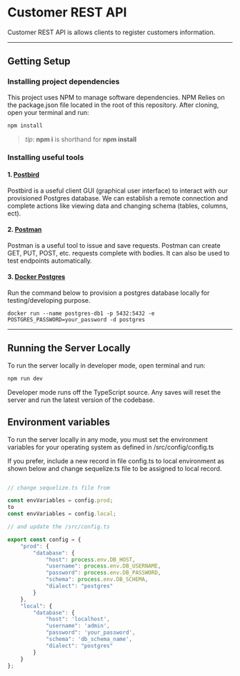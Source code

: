 # Customer REST API

Customer REST API is allows clients to register customers information.

***
## Getting Setup

### Installing project dependencies

This project uses NPM to manage software dependencies. NPM Relies on the package.json file located in the root of this repository. After cloning, open your terminal and run:
```bash
npm install
```
>_tip_: **npm i** is shorthand for **npm install**

### Installing useful tools
#### 1. [Postbird](https://github.com/paxa/postbird)
Postbird is a useful client GUI (graphical user interface) to interact with our provisioned Postgres database. We can establish a remote connection and complete actions like viewing data and changing schema (tables, columns, ect).

#### 2. [Postman](https://www.getpostman.com/downloads/)
Postman is a useful tool to issue and save requests. Postman can create GET, PUT, POST, etc. requests complete with bodies. It can also be used to test endpoints automatically.

#### 3. [Docker Postgres](https://hub.docker.com/_/postgres)
Run the command below to provision a postgres database locally for testing/developing purpose.

```docker run --name postgres-db1 -p 5432:5432 -e POSTGRES_PASSWORD=your_password -d postgres```

***

## Running the Server Locally
To run the server locally in developer mode, open terminal and run:
```bash
npm run dev
```

Developer mode runs off the TypeScript source. Any saves will reset the server and run the latest version of the codebase. 

## Environment variables
To run the server locally in any mode, you must set the environment variables for your operating system as defined in /src/config/config.ts

If you prefer, include a new record in file config.ts to local environment as shown below and change sequelize.ts file to be assigned to local record.


``` typescript

// change sequelize.ts file from

const envVariables = config.prod;
to 
const envVariables = config.local;

// and update the /src/config.ts

export const config = {
    "prod": {
        "database": {
            "host": process.env.DB_HOST,
            "username": process.env.DB_USERNAME,
            "password": process.env.DB_PASSWORD,
            "schema": process.env.DB_SCHEMA,
            "dialect": "postgres"
        }
    },
    "local": {
        "database": {
            "host": 'localhost',
            "username": 'admin',
            "password": 'your_password',
            "schema": 'db_schema_name',
            "dialect": "postgres"
        }
    }
};
```

